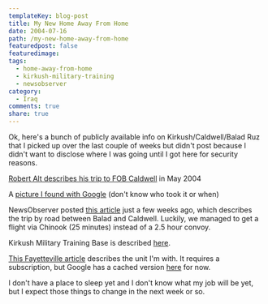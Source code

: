 ```yaml
---
templateKey: blog-post
title: My New Home Away From Home
date: 2004-07-16
path: /my-new-home-away-from-home
featuredpost: false
featuredimage:
tags:
  - home-away-from-home
  - kirkush-military-training
  - newsobserver
category:
  - Iraq
comments: true
share: true
---
```


Ok, here's a bunch of publicly available info on Kirkush/Caldwell/Balad Ruz that I picked up over the last couple of weeks but didn't post because I didn't want to disclose where I was going until I got here for security reasons.

[Robert Alt describes his trip to FOB Caldwell](http://noleftturns.ashbrook.org/default.asp?archiveID=4155) in May 2004

A [picture I found with Google](http://www.geocities.com/guidonsforward/Saber_Base_KMTB.jpg) (don't know who took it or when)

NewsObserver posted [this article](http://www.newsandobserver.com/news/nation_world/story/1358819p-7482023c.html) just a few weeks ago, which describes the trip by road between Balad and Caldwell. Luckily, we managed to get a flight via Chinook (25 minutes) instead of a 2.5 hour convoy.

Kirkush Military Training Base is described [here](http://www.globalsecurity.org/military/world/iraq/kirkush.htm).

[This Fayetteville article](http://www.fayettevillenc.com/story.php?Template=war&Story=6437934) describes the unit I'm with. It requires a subscription, but Google has a cached version [here](http://216.239.39.104/search?q=cache:7-tJEs-z8VgJ:www.fayettevillenc.com/story.php%3FTemplate%3Dwar%26Story%3D6437934+camp+caldwell+iraq+north+carolina&hl=en) for now.

I don't have a place to sleep yet and I don't know what my job will be yet, but I expect those things to change in the next week or so.
